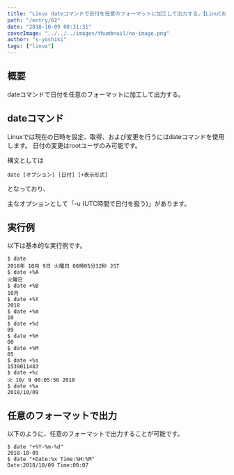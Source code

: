 ```yaml
---
title: "Linux dateコマンドで日付を任意のフォーマットに加工して出力する。【LinuCお勉強】"
path: "/entry/62"
date: "2018-10-09 00:31:31"
coverImage: "../../../images/thumbnail/no-image.png"
author: "s-yoshiki"
tags: ["linux"]
---
```


## 概要

dateコマンドで日付を任意のフォーマットに加工して出力する。

## dateコマンド

Linuxでは現在の日時を設定、取得、および変更を行うにはdateコマンドを使用します。
日付の変更はrootユーザのみ可能です。

構文としては

```
date [オプション] [日付] [+表示形式]
```

となっており、

主なオプションとして「-u (UTC時間で日付を扱う)」があります。

## 実行例

以下は基本的な実行例です。

```
$ date
2018年 10月 9日 火曜日 00時05分32秒 JST
$ date +%A
火曜日
$ date +%B
10月
$ date +%Y
2018
$ date +%m
10
$ date +%d
09
$ date +%H
00
$ date +%M
05
$ date +%s
1539011483
$ date +%c
火 10/ 9 00:05:56 2018
$ date +%x
2018/10/09
```

## 任意のフォーマットで出力

以下のように、任意のフォーマットで出力することが可能です。

```
$ date "+%Y-%m-%d"
2018-10-09
$ date "+Date:%x Time:%H:%M"
Date:2018/10/09 Time:00:07
```
